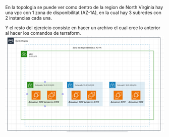 En la topologia se puede ver como dentro de la region de North Virginia
hay una vpc con 1 zona de disponibilitat (AZ-1A), en la cual hay 3 subredes con 2 instancias cada una.

Y el resto del ejercicio consiste en hacer un archivo el cual cree lo anterior al hacer los comandos de terraform.
![alt text](assets/Imatges/image.png)